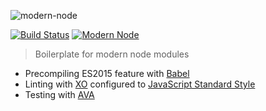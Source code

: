![modern-node](https://i.imgsafe.org/c07d98c0a1.png)

[![Build Status](https://travis-ci.org/sheerun/modern-node.svg?branch=master)](https://travis-ci.org/sheerun/modern-node)
[![Modern Node](https://img.shields.io/badge/modern-node-brightgreen.svg)](https://github.com/sheerun/modern-node)

> Boilerplate for modern node modules

- Precompiling ES2015 feature with [Babel](https://babeljs.io/)
- Linting with [XO](https://github.com/sindresorhus/xo) configured to [JavaScript Standard Style](https://github.com/feross/standard)
- Testing with [AVA](https://github.com/avajs/ava)
